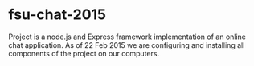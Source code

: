 # fsu-chat-2015
Project is a node.js and Express framework implementation of an online chat application.
As of 22 Feb 2015 we are configuring and installing all components of the project on our computers.
